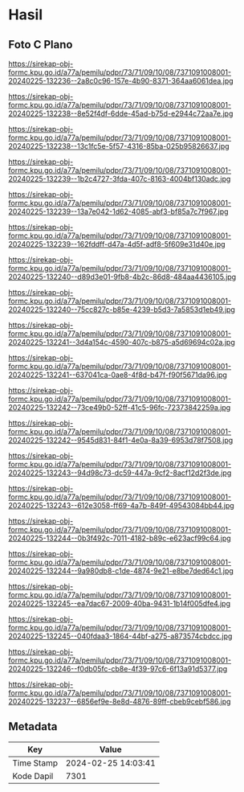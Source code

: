 # Hasil

## Foto C Plano

https://sirekap-obj-formc.kpu.go.id/a77a/pemilu/pdpr/73/71/09/10/08/7371091008001-20240225-132236--2a8c0c96-157e-4b90-8371-364aa6061dea.jpg

https://sirekap-obj-formc.kpu.go.id/a77a/pemilu/pdpr/73/71/09/10/08/7371091008001-20240225-132238--8e52f4df-6dde-45ad-b75d-e2944c72aa7e.jpg

https://sirekap-obj-formc.kpu.go.id/a77a/pemilu/pdpr/73/71/09/10/08/7371091008001-20240225-132238--13c1fc5e-5f57-4316-85ba-025b95826637.jpg

https://sirekap-obj-formc.kpu.go.id/a77a/pemilu/pdpr/73/71/09/10/08/7371091008001-20240225-132239--1b2c4727-3fda-407c-8163-4004bf130adc.jpg

https://sirekap-obj-formc.kpu.go.id/a77a/pemilu/pdpr/73/71/09/10/08/7371091008001-20240225-132239--13a7e042-1d62-4085-abf3-bf85a7c7f967.jpg

https://sirekap-obj-formc.kpu.go.id/a77a/pemilu/pdpr/73/71/09/10/08/7371091008001-20240225-132239--162fddff-d47a-4d5f-adf8-5f609e31d40e.jpg

https://sirekap-obj-formc.kpu.go.id/a77a/pemilu/pdpr/73/71/09/10/08/7371091008001-20240225-132240--d89d3e01-9fb8-4b2c-86d8-484aa4436105.jpg

https://sirekap-obj-formc.kpu.go.id/a77a/pemilu/pdpr/73/71/09/10/08/7371091008001-20240225-132240--75cc827c-b85e-4239-b5d3-7a5853d1eb49.jpg

https://sirekap-obj-formc.kpu.go.id/a77a/pemilu/pdpr/73/71/09/10/08/7371091008001-20240225-132241--3d4a154c-4590-407c-b875-a5d69694c02a.jpg

https://sirekap-obj-formc.kpu.go.id/a77a/pemilu/pdpr/73/71/09/10/08/7371091008001-20240225-132241--637041ca-0ae8-4f8d-b47f-f90f5671da96.jpg

https://sirekap-obj-formc.kpu.go.id/a77a/pemilu/pdpr/73/71/09/10/08/7371091008001-20240225-132242--73ce49b0-52ff-41c5-96fc-72373842259a.jpg

https://sirekap-obj-formc.kpu.go.id/a77a/pemilu/pdpr/73/71/09/10/08/7371091008001-20240225-132242--9545d831-84f1-4e0a-8a39-6953d78f7508.jpg

https://sirekap-obj-formc.kpu.go.id/a77a/pemilu/pdpr/73/71/09/10/08/7371091008001-20240225-132243--94d98c73-dc59-447a-9cf2-8acf12d2f3de.jpg

https://sirekap-obj-formc.kpu.go.id/a77a/pemilu/pdpr/73/71/09/10/08/7371091008001-20240225-132243--612e3058-ff69-4a7b-849f-49543084bb44.jpg

https://sirekap-obj-formc.kpu.go.id/a77a/pemilu/pdpr/73/71/09/10/08/7371091008001-20240225-132244--0b3f492c-7011-4182-b89c-e623acf99c64.jpg

https://sirekap-obj-formc.kpu.go.id/a77a/pemilu/pdpr/73/71/09/10/08/7371091008001-20240225-132244--9a980db8-c1de-4874-9e21-e8be7ded64c1.jpg

https://sirekap-obj-formc.kpu.go.id/a77a/pemilu/pdpr/73/71/09/10/08/7371091008001-20240225-132245--ea7dac67-2009-40ba-9431-1b14f005dfe4.jpg

https://sirekap-obj-formc.kpu.go.id/a77a/pemilu/pdpr/73/71/09/10/08/7371091008001-20240225-132245--040fdaa3-1864-44bf-a275-a873574cbdcc.jpg

https://sirekap-obj-formc.kpu.go.id/a77a/pemilu/pdpr/73/71/09/10/08/7371091008001-20240225-132246--f0db05fc-cb8e-4f39-97c6-6f13a91d5377.jpg

https://sirekap-obj-formc.kpu.go.id/a77a/pemilu/pdpr/73/71/09/10/08/7371091008001-20240225-132237--6856ef9e-8e8d-4876-89ff-cbeb9cebf586.jpg


## Metadata

| Key        | Value               |
| ---------- | ------------------- |
| Time Stamp | 2024-02-25 14:03:41 |
| Kode Dapil | 7301                |



